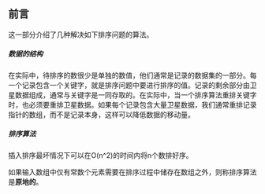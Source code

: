 ## 前言

这一部分介绍了几种解决如下排序问题的算法。

##### 数据的结构

在实际中，待排序的数很少是单独的数值，他们通常是记录的数据集的一部分。每一个记录包含一个关键字，就是排序问题中要进行排序的值。记录的剩余部分由卫星数据组成，通常与关键字是一同存取的。在实际中，当一个排序算法重排关键字时，也必须要重排卫星数据。如果每个记录包含大量卫星数据，我们通常重排记录指针的数组，而不是记录本身，这样可以降低数据的移动量。

##### 排序算法

插入排序最坏情况下可以在O(n^2)的时间内将n个数排好序。

如果输入数组中仅有常数个元素需要在排序过程中储存在数组之外，则称排序算法是**原地的**。